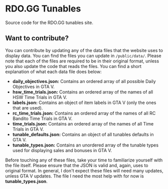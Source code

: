 # RDO.GG Tunables
Source code for the RDO.GG tunables site.

## Want to contribute?
You can contribute by updating any of the data files that the website uses to display data. You can find the files you can update in `/public/data/`.
Please note that each of the files are required to be in their original format, unless you also update the code that reads the files.
You can find a short explanation of what each data file does below:

- **daily_objectives.json:** Contains an ordered array of all possible Daily Objectives in GTA V.
- **hsw_time_trials.json:** Contains an ordered array of the names of all HSW Time Trials in GTA V.
- **labels.json:** Contains an object of item labels in GTA V (only the ones that are used).
- **rc_time_trials.json:** Contains an ordered array of the names of all RC Bandito Time Trials in GTA V.
- **time_trials.json:** Contains an ordered array of the names of all Time Trials in GTA V.
- **tunable_defaults.json:** Contains an object of all tunables defaults in GTA V.
- **tunable_types.json:** Contains an unordered array of the tunable types used for displaying sales and bonuses in GTA V.

Before touching any of these files, take your time to familiarize yourself with the file itself. Please ensure that the JSON is valid and, again, uses to original format.
In general, I don't expect these files will need many updates, unless GTA V updates. The file I need the most help with for now is **tunable_types.json**.

